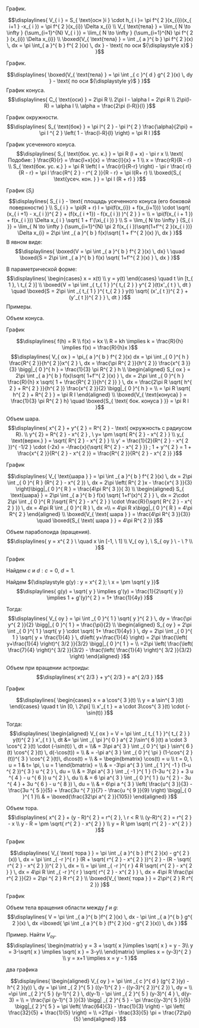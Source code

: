 
График.

$$\displaylines{
V_{ i } = S_{ \text{осн }i } \cdot  h_{ i }= \pi f^{ 2 }(x_{i})(x_{ i+1 } -x_{ i }) = \pi f^{ 2 }(x_{i}) \Delta x_{i} \\
V_{ \text{тела} } = \lim_{ N \to \infty } {\sum_{i=1}^{N} V_{ i }} = \lim_{ N \to \infty } {\sum_{i=1}^{N} \pi f^{ 2 } (x_{i}) \Delta x_{i}} \\
\boxed{V_{ \text{тела} } = \int _{ a }^{ b } \pi f^{ 2 }(x) \, dx = \pi \int_{ a }^{ b } f^{ 2 }(x) \, dx } - \text{ по оси ${\displaystyle x}$ }
}$$

График.

$$\displaylines{
\boxed{V_{ \text{тела}  } = \pi \int _{ c }^{ d } g^{ 2 }(x) \, dy  } - \text{ по оси ${\displaystyle y}$ }
}$$
График конуса.
$$\displaylines{
C_{ \text{оси} } = 2\pi R \\
2\pi l - \alpha l = 2\pi R \\
2\pi(l-R) = \alpha l \\
\alpha = \frac{2\pi (l-R)}{l} 
}$$

График окружности.
$$\displaylines{
S_{ \text{бок} } = \pi l^{ 2 } - \pi l^{ 2 } \frac{\alpha}{2\pi} = \pi l ^{ 2 } \left( 1 - \frac{l-R}{l}  \right) = \pi R l 
}$$

График усеченного конуса.
$$\displaylines{
S_{ \text{бок. ус. к.} } = \pi R (l + x) - \pi r x \\
\text{ Подобие: } \frac{R}{r} = \frac{l+x}{x} = \frac{l}{x} + 1 \\
 x = \frac{rR}{R - r} \\
 S_{ \text{бок. ус. к.} } = \pi R \left( l + \frac{rl}{R-r}  \right) - \pi r \frac{ rl}{R - r} = \pi l \frac{R^{ 2 } - r^{ 2 }}{R - r} = \pi l(R+ r)  \\
 \boxed{S_{ \text{усеч. кон. } } = \pi l (R + r) } 
}$$

График ${\displaystyle (S_{ i })}$
$$\displaylines{
S_{ i } - \text{ площадь усеченного конуса (его боковой поверхности) } \\
S_{ i } = \pi(R + r) l = \pi(f(x_{i}) + f(x_{i+1})) \cdot  \sqrt{ (x_{ i +1} - x_{ i })^{ 2 } + (f(x_{ i +1}) - f(x_{ i }) )^{ 2 } } = \\
= \pi(f(x_{ i + 1 }) + f(x_{ i })) \Delta x_{ i } \sqrt{ 1 + f'(\xi_{ i }) } \\
S = \lim_{ N \to \infty } {S_{ i }} = \lim_{ N \to \infty } {\sum_{i=1}^{N} \pi 2 f(x_{ i })\sqrt{1+f'^{ 2 }(x_{ i })} \Delta x_{i} = 2\pi \int _{ a }^{ b } f(x)\sqrt{ 1 + f'^{ 2 }(x) }\, dx }
}$$
В явном виде:
$$\displaylines{
\boxed{V = \pi \int _{ a }^{ b } f^{ 2 }(x) \, dx} \ \quad \boxed{S = 2\pi \int _{ a }^{ b } f(x) \sqrt{ 1+f'^{ 2 }(x) } \, dx }
}$$

В параметрической форме:
$$\displaylines{
\begin{cases}
x = x(t) \\
y = y(t)
\end{cases}  \quad t \in  [t_{ 1 }, \  t_{ 2 }] \\
\boxed{V = \pi \int _{ t_{ 1 } }^{ t_{ 2 } } y^{ 2 }(t)x'_{ t } \, dt }  \quad \boxed{S = 2\pi \int _{ t_{ 1 } }^{ t_{ 2 } } y(t) \sqrt{ (x'_{ t })^{ 2 } + (y'_{ t })^{ 2 } } \, dt }
}$$
Примеры.

Объем конуса. 

График

$$\displaylines{
f(h) = R \\
f(x) = kx \\
R = kh \implies  k = \frac{R}{h} \implies  f(x) = \frac{R}{h}x 
}$$
$$\displaylines{
V_{ ox } = \pi_{ a }^{ b } f^{ 2 }(x) dx = \pi \int _{ 0 }^{ h } \frac{R^{ 2 }}{h^{ 2 }}x^{ 2 } \, dx = \frac{\pi R^{ 2 }}{h^{ 2 }} \frac{x^{ 3 }}{3} \bigg|_{ 0 }^{ h } = \frac{1}{3} \pi R^{ 2 } h \\
\begin{aligned}
S_{ ox } = 2\pi \int _{ a }^{ b } f(x)\sqrt{ 1+f'^{ 2 }(x) } \, dx = 2\pi \int _{ 0 }^{ h } \frac{R}{h} x \sqrt{ 1 + \frac{R^{ 2 }}{h^{ 2 }} } \, dx  = \frac{2\pi R \sqrt{ h^{ 2 } + R^{ 2 } }}{h^{ 2 }} \frac{x^{ 2 }}{2} \bigg|_{ 0 }^{ h } = \\ = \pi R \sqrt{ h^{ 2 } + R^{ 2 } } = \pi R l
\end{aligned} \\
\boxed{V_{ \text{конуса} } = \frac{1}{3} \pi R^{ 2 } h}  \quad \boxed{S_{ \text{ бок. конуса } }} = \pi R l
}$$

Объем шара.
$$\displaylines{
x^{ 2 } + y^{ 2 } = R^{ 2 } - \text{ окружность с радиусом R}. \\
y^{ 2} = R^{ 2 } - x^{ 2 } , \   y= \pm  \sqrt{ R^{ 2 } - x^{ 2 } } \\
y_{ \text{верхн.} } = \sqrt{ R^{ 2 } - x^{ 2 } } \\
y' = \frac{1}{2}(R^{ 2 } - x^{ 2 })^{ -1/2 } \cdot  (-2x) = -\frac{x}{\sqrt{ R^{ 2 } - x^{ 2 } }} ; 1 + y'^{ 2 } = 1 + \frac{x^{ 2 }}{R^{ 2 } - x^{ 2 }} = \frac{R^{ 2 }}{R^{ 2 } - x^{ 2 }} 
}$$

График 

$$\displaylines{
V_{ \text{шара } }  = \pi \int _{ a }^{ b } f^{ 2 }(x) \, dx  = 2\pi \int _{ 0 }^{ R } (R^{ 2 } - x^{ 2 }) \, dx  = 2\pi \left( R^{ 2 }x - \frac{x^{ 3 }}{3} \right)\bigg|_{ 0 }^{ R } = \frac{4\pi R^{ 3 }}{ 3} \\
\begin{aligned}
S_{ \text{шара} } = 2\pi \int _{ a }^{ b } f(x) \sqrt{ 1+f'(x)^{ 2 } } \, dx  = 2\cdot 2\pi \int _{ 0 }^{ R }\sqrt{ R^{ 2 } - x^{ 2 } } \cdot  \frac{R}{\sqrt{ R^{ 2 } - x^{ 2 } }} \, dx = 4\pi R \int _{ 0 }^{ R } \, dx =\\ =  4\pi R x\bigg|_{ 0 }^{ R } = 4\pi R^{  2 }
\end{aligned} \\
\boxed{V_{ \text{ шара } } = \frac{4\pi R^{ 3 }}{3}}  \quad  \boxed{S_{ \text{ шара } } = 4\pi R^{ 2 }}
}$$

Объем параболоида (вращения).
$$\displaylines{
y = x^{ 2 } \ \quad x \in  [-1, \  1] \\
V_{ oy }, \   S_{ oy } \ - \ ? \\
}$$

График

Найдем ${\displaystyle c}$ и ${\displaystyle d: c= 0 , \ d = 1}$.

Найдем ${\displaystyle g(y) : y = x^{ 2 }; \ x = \pm \sqrt{ y }}$
$$\displaylines{
g(y) = \sqrt{ y } \implies  g'(y) = \frac{1}{2\sqrt{ y }} \implies  1 + g'(y)^{ 2 } = 1+ \frac{1}{4y}
}$$

Тогда:
$$\displaylines{
V_{ oy } = \pi \int _{ 0 }^{ 1 } \sqrt{ y }^{ 2 } \, dy = \frac{\pi y^{ 2 }}{2} \bigg|_{ 0 }^{ 1 } = \frac{\pi}{2} \\
\begin{aligned}
S_{ oy } = 2\pi \int _{ 0 }^{ 1 } \sqrt{ y } \cdot  \sqrt{ 1+ \frac{1}{4y} } \, dy = 2\pi \int _{ 0 }^{ 1 } \sqrt{ y + \frac{1}{4} } \, d\left( y+\frac{1}{4} \right) = 2\pi \frac{\left( y+\frac{1}{4} \right)^{ 3/2 }}{3/2} \bigg|_{ 0 }^{ 1 } =  \\ =2\pi \left( \frac{\left( \frac{7}{4} \right)^{ 3/2 }}{3/2} - \frac{\left( \frac{1}{4} \right)^{ 3/2 }}{3/2}   \right) 
\end{aligned}
}$$

Объем при вращении астроиды:
$$\displaylines{
x^{ 2/3 } + y^{ 2/3 } = a^{ 2/3 }
}$$

График

$$\displaylines{
\begin{cases}
x = a \cos^{ 3 }(t) \\ 
y = a \sin^{ 3 }(t)
\end{cases}  \quad t \in  [0, \  2\pi] \\
x'_{ t } = a \cdot  3\cos^{ 3 }(t) \cdot (-\sin(t))
}$$

Тогда:
$$\displaylines{
\begin{aligned}
V_{ ox } = V = \pi \int _{ t_{ 1 } }^{ t_{ 2 } } y(t)^{ 2 } x'_{ t } \, dt &=  \pi \int _{ \pi }^{ 0 } a^{ 2 }\sin^{ 6 }(t) a \cdot  3 \cos^{ 2 }(t) \cdot  (-\sin(t)) \, dt =  \\& = 3\pi a^{ 3 } \int _{ 0 }^{ \pi } \sin^{ 6 }(t) \cos^{ 2 }(t) \, d(-\cos(t)) = \\
& = -\pi a^{ 3 } \int _{ 0 }^{ \pi } (1-\cos^{ 2 }(t))^{ 3 } \cos^{ 2 }(t)\, d\cos(t) = \\
& = \begin{bmatrix}
\cos(t) = u \\
t = 0, \   u = 1 & t= \pi, \  u = 1
\end{bmatrix} = \\
& = -3\pi a^{ 3 } \int _{ 1 }^{ -1 } (1-u ^{ 2 })^{ 3 } u ^{ 2 } \, du = \\
& = 3\pi a^{ 3 } \int _{ -1 }^{ 1 } (1-3u ^{ 2 } + 3 u ^{ 4 } - u ^{ 6 }) u ^{  2 } \, du \\
& = 6 \pi a^{ 3 } \int _{ 0 }^{ 1 } (u ^{  2 } - 3u ^{  4 } + 3u ^{  6 } - u  ^{ 8 }) \, du = \\ & = 6\pi a ^{ 3 } \left(  \frac{u^{  3 }}{3} - \frac{3u ^{ 5 }}{5} + \frac{3u ^{ 7 }}{7} - \frac{u ^{ 9 }}{9}   \right) \bigg|_{ 0 }^{ 1 }\\ 
& = \boxed{\frac{32\pi a^{ 2 }}{105}} 
\end{aligned}
}$$

Объем тора.
$$\displaylines{
x^{ 2 } + (y - R)^{ 2 } = r^{ 2 }, \   r < R \\
(y-R)^{ 2 } = r^{ 2 } - x \\
y - R = \pm \sqrt{ r^{ 2 } - x^{ 2 } } \\
y = R \pm \sqrt{ r^{ 2 } - x^{ 2 } }
}$$

График

$$\displaylines{
V_{ \text{ тора } } = \pi \int _{ a }^{ b } (f^{ 2 }(x) - g^{ 2 }(x)) \, dx = \pi \int _{ -r }^{ r } (R + \sqrt{ r^{ 2 } - x^{ 2 } })^{ 2 } - (R - \sqrt{ r^{ 2 } - x^{ 2 } })^{ 2 } \, dx = \\
 = \pi \int _{ -r }^{ r } 4 R \sqrt{ r^{ 2 } - x^{ 2 } } \, dx  = 4\pi R \int _{ -r }^{ r } \sqrt{ r^{ 2 } - x^{ 2 } } \, dx = 4\pi R \frac{\pi r^{ 2 }}{2} = 2\pi ^{ 2 } R r^{ 2 } \\
 \boxed{V_{ \text{ тора } } = 2\pi^{ 2 } R r^{ 2 }}
}$$


График

Объем тела вращения области между ${\displaystyle f}$ и ${\displaystyle g}$:
$$\displaylines{
V = \pi \int _{ a }^{ b }f^{ 2 }(x) \, dx - \pi \int _{ a }^{ b } g^{ 2 }(x) \, dx  =\boxed{ \pi \int _{ a }^{ b } (f^{ 2 }(x) - g^{ 2 }(x)) \, dx }
}$$

Пример. Найти ${\displaystyle V_{ oy }}$.
$$\displaylines{
\begin{matrix}
y = 3 + \sqrt{ x }\implies  \sqrt{ x } = y - 3\\
y = 3-\sqrt{ x } \implies  \sqrt{ x } = 3-y\\
\end{matrix} \implies  x = (y-3)^{ 2 } \\
y = x+1 \implies  x = y - 1
}$$

два графика

$$\displaylines{
\begin{aligned}
V_{ oy } = \pi \int _{ c }^{ d } (g^{ 2 }(y) - h^{ 2 }(y)) \, dy = \pi \int _{ 2 }^{ 5 } ((y-1)^{ 2 } - ((y-3)^{ 2 })^{ 2 }) \, dy =  \\ 
=\pi \int _{ 2 }^{ 5 } (y-1)^{ 2 } \, d(y-1) - \pi \int _{ 2 }^{ 5 } (y-3)^{ 4 } \, d(y-3)  = \\
= \frac{\pi (y-1)^{ 3 }}{3} \bigg| _{ 2 }^{ 5 } - \pi \frac{(y-3)^{ 5 }}{5} \bigg|_{ 2 }^{ 5 } =  \pi \left( \frac{64}{3} - \frac{1}{3} \right) - \pi \left( \frac{32}{5} + \frac{1}{5} \right) = \\
=21\pi - \frac{33}{5} \pi = \frac{72\pi}{5} 
\end{aligned}
}$$

